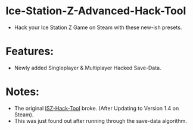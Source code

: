 # Ice-Station-Z-Advanced-Hack-Tool
- Hack your Ice Station Z Game on Steam with these new-ish presets.

# Features:
- Newly added Singleplayer & Multiplayer Hacked Save-Data.








# Notes:
- The original [ISZ-Hack-Tool](https://github.com/ISZ-Hacker-Group/Ice-Station-Z-Hack-Tool) broke. (After Updating to Version 1.4 on Steam).
- This was just found out after running through the save-data algorithm.
